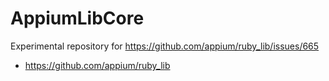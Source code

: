 # AppiumLibCore

Experimental repository for https://github.com/appium/ruby_lib/issues/665

- https://github.com/appium/ruby_lib
